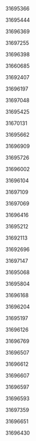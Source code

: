 31695366

31695444

31696369

31697255

31696398

31660685

31692407

31696197

31697048

31695425

31670131

31695662

31696909

31695726

31696002

31696104

31697109

31697069

31696416

31695212

31692113

31692696

31697147

31695068

31695804

31696168

31696204

31695197

31696126

31696769

31696507

31696612

31696607

31696597

31696593

31697359

31696651

31696430

